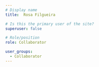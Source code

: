```yaml
---
# Display name
title:  Rosa Filgueira

# Is this the primary user of the site?
superuser: false

# Role/position
role: Collaborator

user_groups:
  - Collaborator
---
```

